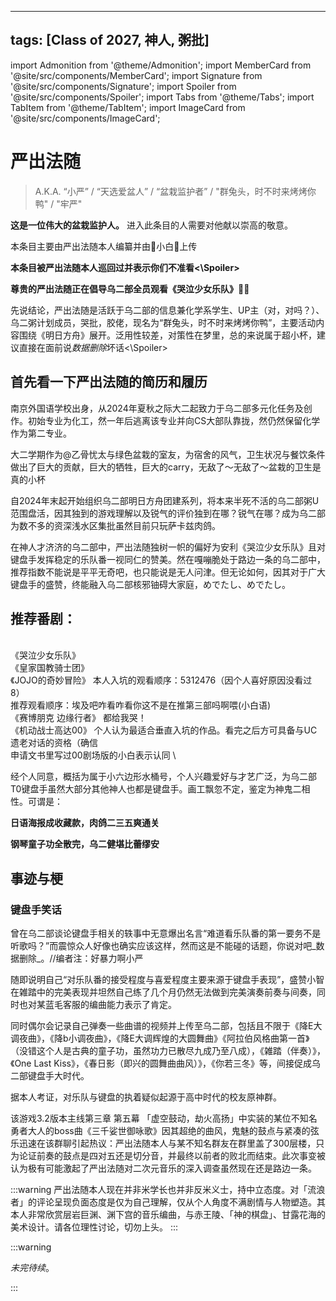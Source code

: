 ---
tags: [Class of 2027, 神人, 粥批]
---

import Admonition from '@theme/Admonition';
import MemberCard from '@site/src/components/MemberCard';
import Signature from '@site/src/components/Signature';
import Spoiler from '@site/src/components/Spoiler';
import Tabs from '@theme/Tabs';
import TabItem from '@theme/TabItem';
import ImageCard from '@site/src/components/ImageCard';

# 严出法随

> A.K.A. “小严” / “天选爱盆人” / “盆栽监护者” / "群兔头，时不时来烤烤你鸭" / "牢严"  

<Admonition type="tip" icon="🎍" title="">
  
**这是一位伟大的盆栽监护人。**
进入此条目的人需要对他献以崇高的敬意。

</Admonition>

<Admonition type="tip" icon="✅" title="阅前须知">
 <MemberCard
  name="严出法随"
  subtitle="词条主角"
  avatar="https://lain.bgm.tv/pic/user/c/000/76/99/769910.jpg"
  link="https://bgm.tv/user/darjeeling39_ak"
 />
 本条目主要由严出法随本人编纂并由🧊小白🧊上传

</Admonition>

<Admonition type="tip" icon="✅" title="欸，你们知道吗">
  
**本条目被严出法随本人巡回过<Spoiler>并表示你们不准看<\Spoiler>**


</Admonition>

<Admonition type="danger" icon="❌" title="<Spoiler>我做了一个违背乐奈中央的决定！</spoiler>小白:我没干">

**尊贵的严出法随正在倡导乌二部全员观看<Spoiler>《哭泣少女乐队》</Spoiler>🚁🚁**

</Admonition>

先说结论，严出法随是活跃于乌二部的信息兼化学系学生、UP主（对，对吗？）、乌二粥计划成员，<Spoiler>哭批</Spoiler>，胶佬，现名为“群兔头，时不时来烤烤你鸭”，主要活动内容围绕《明日方舟》展开。<Spolier>泛用性较差，对策性在梦里，总的来说属于超小杯，建议直接在面前说</Spoiler>_数据删除_</Spoiler>坏话<\Spoiler>

## 首先看一下严出法随的简历和履历

南京外国语学校出身，从2024年夏秋之际<Spoiler>大二</Spoiler>起致力于乌二部多元化任务及创作。初始专业为化工，然一年后逃离该专业并向CS大部队靠拢，然仍然保留化学作为第二专业。

大二学期作为@乙骨忧太<Spoiler>与绿色盆栽</Spoiler>的室友，为宿舍的风气，卫生状况与餐饮条件做出了巨大的贡献，巨大的牺牲，巨大的carry，无敌了～无敌了～<Spoiler>盆栽的卫生是真的小杯</Spoiler>

自2024年末起开始组织乌二部明日方舟团建系列，将本来半死不活的乌二部粥U范围盘活，因其独到的游戏理解以及锐气的评价<Spoiler>独到在哪？锐气在哪？</Spoiler>成为乌二部为数不多的资深<Spoiler>浅水区</Spoiler>集批虽然目前只玩萨卡兹肉鸽。

在<Spoiler>神</Spoiler>人才济济的乌二部中，严出法随独树一帜的偏好为安利<Spoiler>《哭泣少女乐队》</Spoiler>且对键盘手发挥稳定的乐队番一视同仁的赞美。然在<Spoiler>嘎嘣脆</Spoiler>处于路边一条的乌二部中，推荐指数不能说是平平无奇吧，也只能说是无人问津。但无论如何，因其对于广大键盘手的盛赞，终能融入乌二部核邪铀碍大家庭，めでたし、めでたし。

## 推荐番剧：
\
<Spoiler>《哭泣少女乐队》</Spoiler>
<ImageCard
  image="https://lain.bgm.tv/pic/cover/l/99/d3/512792_w10P7.jpg"
  title="Girls Band Cry"
  link="https://bgm.tv/subject/431767"
  maxWidth="360px"
/>
\
《皇家国教骑士团》
<ImageCard
  image="https://lain.bgm.tv/pic/cover/l/59/38/2216_lEFjk.jpg"
  title="HELLSING"
  link="https://bgm.tv/subject/2216"
  maxWidth="360px"
/>
\
《JOJO的奇妙冒险》
<ImageCard
  image="https://lain.bgm.tv/pic/cover/l/1b/e9/113292_z4z21.jpg"
  title="ジョジョの奇妙な冒険"
  link="https://bgm.tv/subject/43558"
  maxWidth="360px"
/>
本人入坑的观看顺序：5312476（因个人喜好原因没看过8）\
推荐观看顺序：埃及吧咋看咋看<Spoiler>你这不是在推第三部吗啊喂(小白语)</Spoiler>
\
《赛博朋克 边缘行者》
<ImageCard
  image="https://lain.bgm.tv/pic/cover/l/39/83/309311_dJU58.jpg"
  title="Cyberpunk: Edgerunners"
  link="https://bgm.tv/subject/309311"
  maxWidth="360px"
/>
都给我哭！
\
《机动战士高达00》
<ImageCard
  image="https://lain.bgm.tv/pic/cover/l/1e/48/1010_872sf.jpg"
  title="Cyberpunk: Edgerunners"
  link="https://bgm.tv/subject/309311"
  maxWidth="360px"
/>
个人认为最适合垂直入坑的作品。<Spoiler>看完之后方可具备与UC遗老对话的资格（确信</Spoiler>\
<Spoiler>申请文书里写过00剧场版的小白表示认同</Spoiler>
\

经个人同意，概括为属于小六边形水桶号，个人兴趣爱好与才艺广泛，为乌二部T0键盘手<Spoiler>虽然大部分其他神人也都是键盘手</Spoiler>。画工飘忽不定，鉴定为神鬼二相性。可谓是：
<Admonition type="tip" icon="📜" title="哇，还有定场诗">

**日语海报成收藏款，肉鸽二三五爽通关**

**钢琴童子功全散完，乌二健堪比蕾缪安**

</Admonition>

## 事迹与梗

### 键盘手笑话

曾在乌二部谈论键盘手相关的轶事中无意爆出名言“难道看乐队番的第一要务不是听歌吗？”而震惊众人<Spoiler>好像也确实应该这样，然而这是不能碰的话题，你说对吧_数据删除_</Spoiler>。//编者注：好暴力啊小严

随即说明自己“对乐队番的接受程度与喜爱程度主要来源于键盘手表现”，盛赞小智在雑踏中的完美表现并坦然自己练了几个月仍然无法做到完美演奏前奏与间奏，同时也对某蓝毛客服的编曲能力表示了肯定。

同时偶尔会记录自己弹奏一些曲谱的视频并上传至乌二部，包括且不限于《降E大调夜曲》，《降b小调夜曲》，《降E大调辉煌的大圆舞曲》《阿拉伯风格曲第一首》（没错这个人是古典的童子功，虽然功力已散尽九成乃至八成），《雑踏（伴奏）》，《One Last Kiss》，《春日影（即兴的圆舞曲曲风）》，《你若三冬》等，间接促成乌二部键盘手大时代。

据本人考证，对乐队与键盘的执着疑似起源于高中时代的校友<Spoiler>原神</Spoiler>群。

该游戏3.2版本主线第三章 第五幕 「虚空鼓动，劫火高扬」中实装的某位<Spoiler>不知名勇者大人的</Spoiler>boss曲《三千娑世御咏歌》因其超绝的曲风，鬼魅的鼓点与紧凑的弦乐迅速在该群聊引起热议：严出法随本人与某不知名群友在群里盖了300层楼，只为论证前奏的鼓点是四对五还是切分音，并最终以前者的败北而结束。此次事变被认为极有可能激起了严出法随对二次元音乐的深入调查虽然现在还是路边一条。

:::warning
严出法随本人现在并非米学长也并非反米义士，持中立态度。对「流浪者」的评论呈现负面态度是仅为自己理解，仅从个人角度不满剧情与人物塑造。其本人非常欣赏层岩巨渊、渊下宫的音乐编曲，与赤王陵、「神的棋盘」、甘露花海的美术设计。请各位理性讨论，切勿上头。
:::

:::warning

_未完待续_。

:::
